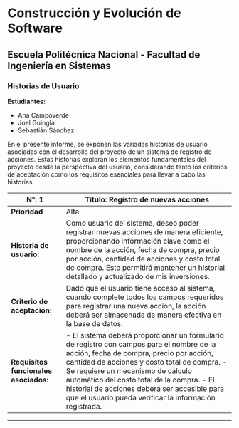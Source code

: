 # Construcción y Evolución de Software
## Escuela Politécnica Nacional - Facultad de Ingeniería en Sistemas

### Historias de Usuario
**Estudiantes:**  
- Ana Campoverde
- Joel Guingla
- Sebastián Sánchez

En el presente informe, se exponen las variadas historias de usuario asociadas con el desarrollo del proyecto de un sistema de registro de acciones. Estas historias exploran los elementos fundamentales del proyecto desde la perspectiva del usuario, considerando tanto los criterios de aceptación como los requisitos esenciales para llevar a cabo las historias.

| **N°:** 1 | **Título:** Registro de nuevas acciones |
| ---------- | ------------------------------------- |
| **Prioridad** | Alta |
| **Historia de usuario:** | Como usuario del sistema, deseo poder registrar nuevas acciones de manera eficiente, proporcionando información clave como el nombre de la acción, fecha de compra, precio por acción, cantidad de acciones y costo total de compra. Esto permitirá mantener un historial detallado y actualizado de mis inversiones. |
| **Criterio de aceptación:** | Dado que el usuario tiene acceso al sistema, cuando complete todos los campos requeridos para registrar una nueva acción, la acción deberá ser almacenada de manera efectiva en la base de datos. |
| **Requisitos funcionales asociados:** | - El sistema deberá proporcionar un formulario de registro con campos para el nombre de la acción, fecha de compra, precio por acción, cantidad de acciones y costo total de compra. - Se requiere un mecanismo de cálculo automático del costo total de la compra. - El historial de acciones deberá ser accesible para que el usuario pueda verificar la información registrada.
---
